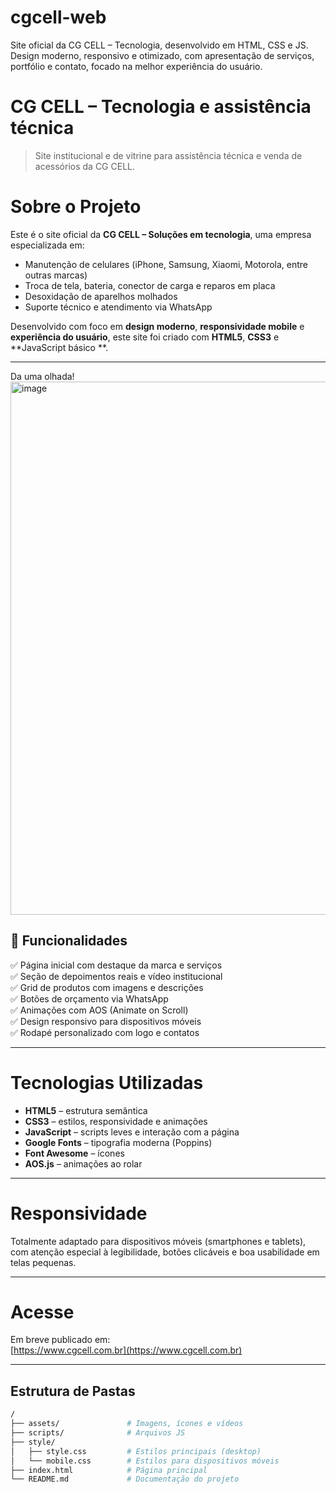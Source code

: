 # cgcell-web
Site oficial da CG CELL – Tecnologia, desenvolvido em HTML, CSS e JS. Design moderno, responsivo e otimizado, com apresentação de serviços, portfólio e contato, focado na melhor experiência do usuário.

# CG CELL – Tecnologia e assistência técnica

> Site institucional e de vitrine para assistência técnica e venda de acessórios da CG CELL.


# Sobre o Projeto

Este é o site oficial da **CG CELL – Soluções em tecnologia**, uma empresa especializada em:

- Manutenção de celulares (iPhone, Samsung, Xiaomi, Motorola, entre outras marcas)
- Troca de tela, bateria, conector de carga e reparos em placa
- Desoxidação de aparelhos molhados
- Suporte técnico e atendimento via WhatsApp

Desenvolvido com foco em **design moderno**, **responsividade mobile** e **experiência do usuário**, este site foi criado com **HTML5**, **CSS3** e **JavaScript básico **.

---
Da uma olhada!
<img width="1917" height="853" alt="image" src="https://github.com/user-attachments/assets/cb80b1e2-2f5a-4c19-b04e-adcf4f4b9a3a" />


## 🧠 Funcionalidades

✅ Página inicial com destaque da marca e serviços  
✅ Seção de depoimentos reais e vídeo institucional  
✅ Grid de produtos com imagens e descrições  
✅ Botões de orçamento via WhatsApp  
✅ Animações com AOS (Animate on Scroll)  
✅ Design responsivo para dispositivos móveis  
✅ Rodapé personalizado com logo e contatos

---

# Tecnologias Utilizadas

- **HTML5** – estrutura semântica
- **CSS3** – estilos, responsividade e animações
- **JavaScript** – scripts leves e interação com a página
- **Google Fonts** – tipografia moderna (Poppins)
- **Font Awesome** – ícones
- **AOS.js** – animações ao rolar

---

# Responsividade

Totalmente adaptado para dispositivos móveis (smartphones e tablets), com atenção especial à legibilidade, botões clicáveis e boa usabilidade em telas pequenas.

---

# Acesse

Em breve publicado em:  
[https://www.cgcell.com.br](https://www.cgcell.com.br)

---

##  Estrutura de Pastas

```bash
/
├── assets/               # Imagens, ícones e vídeos
├── scripts/              # Arquivos JS
├── style/
│   ├── style.css         # Estilos principais (desktop)
│   └── mobile.css        # Estilos para dispositivos móveis
├── index.html            # Página principal
└── README.md             # Documentação do projeto
